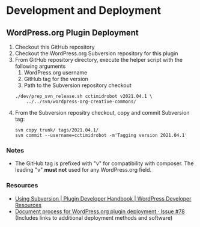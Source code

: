 # Development and Deployment


## WordPress.org Plugin Deployment

1. Checkout this GitHub repository
1. Checkout the WordPress.org Subversion repository for this plugin
3. From GitHub repository directory, execute the helper script with the
   following arguments
   1. WordPress.org username
   2. GitHub tag for the version
   3. Path to the Subversion repository checkout
    ```
    ./dev/prep_svn_release.sh cctimidrobot v2021.04.1 \
        ../../svn/wordpress-org-creative-commons/
    ```
4. From the Subversion repositry checkout, copy and commit Subversion tag:
    ```
    svn copy trunk/ tags/2021.04.1/
    svn commit --username=cctimidrobot -m'Tagging version 2021.04.1'
    ```

### Notes

- The GitHub tag is prefixed with "v" for compatibility with composer. The
  leading "v" **must not** used for any WordPress.org field.


### Resources

- [Using Subversion | Plugin Developer Handbook | WordPress Developer
  Resources][wordpress-svn]
- [Document process for WordPress.org plugin deployment · Issue #78][issue78]
  (Includes links to additional deployment methods and software)

[wordpress-svn]: https://developer.wordpress.org/plugins/wordpress-org/how-to-use-subversion/
[issue78]: https://github.com/creativecommons/wp-plugin-creativecommons/issues/78
